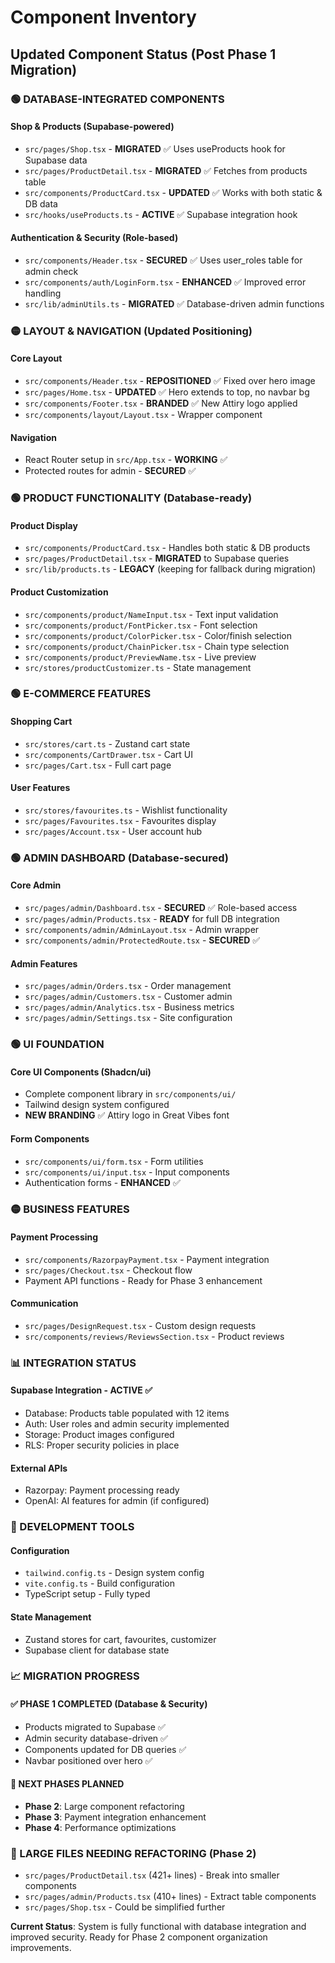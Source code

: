 
# Component Inventory

## Updated Component Status (Post Phase 1 Migration)

### 🟢 DATABASE-INTEGRATED COMPONENTS

#### Shop & Products (Supabase-powered)
- `src/pages/Shop.tsx` - **MIGRATED** ✅ Uses useProducts hook for Supabase data
- `src/pages/ProductDetail.tsx` - **MIGRATED** ✅ Fetches from products table 
- `src/components/ProductCard.tsx` - **UPDATED** ✅ Works with both static & DB data
- `src/hooks/useProducts.ts` - **ACTIVE** ✅ Supabase integration hook

#### Authentication & Security (Role-based)
- `src/components/Header.tsx` - **SECURED** ✅ Uses user_roles table for admin check
- `src/components/auth/LoginForm.tsx` - **ENHANCED** ✅ Improved error handling
- `src/lib/adminUtils.ts` - **MIGRATED** ✅ Database-driven admin functions

### 🟡 LAYOUT & NAVIGATION (Updated Positioning)

#### Core Layout
- `src/components/Header.tsx` - **REPOSITIONED** ✅ Fixed over hero image
- `src/pages/Home.tsx` - **UPDATED** ✅ Hero extends to top, no navbar bg
- `src/components/Footer.tsx` - **BRANDED** ✅ New Attiry logo applied
- `src/components/layout/Layout.tsx` - Wrapper component

#### Navigation
- React Router setup in `src/App.tsx` - **WORKING** ✅
- Protected routes for admin - **SECURED** ✅

### 🟢 PRODUCT FUNCTIONALITY (Database-ready)

#### Product Display
- `src/components/ProductCard.tsx` - Handles both static & DB products
- `src/pages/ProductDetail.tsx` - **MIGRATED** to Supabase queries
- `src/lib/products.ts` - **LEGACY** (keeping for fallback during migration)

#### Product Customization
- `src/components/product/NameInput.tsx` - Text input validation
- `src/components/product/FontPicker.tsx` - Font selection
- `src/components/product/ColorPicker.tsx` - Color/finish selection  
- `src/components/product/ChainPicker.tsx` - Chain type selection
- `src/components/product/PreviewName.tsx` - Live preview
- `src/stores/productCustomizer.ts` - State management

### 🟢 E-COMMERCE FEATURES

#### Shopping Cart
- `src/stores/cart.ts` - Zustand cart state
- `src/components/CartDrawer.tsx` - Cart UI
- `src/pages/Cart.tsx` - Full cart page

#### User Features  
- `src/stores/favourites.ts` - Wishlist functionality
- `src/pages/Favourites.tsx` - Favourites display
- `src/pages/Account.tsx` - User account hub

### 🟢 ADMIN DASHBOARD (Database-secured)

#### Core Admin
- `src/pages/admin/Dashboard.tsx` - **SECURED** ✅ Role-based access
- `src/pages/admin/Products.tsx` - **READY** for full DB integration
- `src/components/admin/AdminLayout.tsx` - Admin wrapper
- `src/components/admin/ProtectedRoute.tsx` - **SECURED** ✅

#### Admin Features
- `src/pages/admin/Orders.tsx` - Order management
- `src/pages/admin/Customers.tsx` - Customer admin
- `src/pages/admin/Analytics.tsx` - Business metrics
- `src/pages/admin/Settings.tsx` - Site configuration

### 🟢 UI FOUNDATION

#### Core UI Components (Shadcn/ui)
- Complete component library in `src/components/ui/`
- Tailwind design system configured
- **NEW BRANDING** ✅ Attiry logo in Great Vibes font

#### Form Components
- `src/components/ui/form.tsx` - Form utilities
- `src/components/ui/input.tsx` - Input components
- Authentication forms - **ENHANCED** ✅

### 🟡 BUSINESS FEATURES

#### Payment Processing
- `src/components/RazorpayPayment.tsx` - Payment integration
- `src/pages/Checkout.tsx` - Checkout flow
- Payment API functions - Ready for Phase 3 enhancement

#### Communication
- `src/pages/DesignRequest.tsx` - Custom design requests  
- `src/components/reviews/ReviewsSection.tsx` - Product reviews

### 📊 INTEGRATION STATUS

#### Supabase Integration - **ACTIVE** ✅
- Database: Products table populated with 12 items
- Auth: User roles and admin security implemented  
- Storage: Product images configured
- RLS: Proper security policies in place

#### External APIs
- Razorpay: Payment processing ready
- OpenAI: AI features for admin (if configured)

### 🔧 DEVELOPMENT TOOLS

#### Configuration
- `tailwind.config.ts` - Design system config
- `vite.config.ts` - Build configuration  
- TypeScript setup - Fully typed

#### State Management
- Zustand stores for cart, favourites, customizer
- Supabase client for database state

### 📈 MIGRATION PROGRESS

#### ✅ PHASE 1 COMPLETED (Database & Security)
- Products migrated to Supabase ✅
- Admin security database-driven ✅  
- Components updated for DB queries ✅
- Navbar positioned over hero ✅

#### 🔄 NEXT PHASES PLANNED
- **Phase 2**: Large component refactoring
- **Phase 3**: Payment integration enhancement
- **Phase 4**: Performance optimizations

### 🚨 LARGE FILES NEEDING REFACTORING (Phase 2)
- `src/pages/ProductDetail.tsx` (421+ lines) - Break into smaller components
- `src/pages/admin/Products.tsx` (410+ lines) - Extract table components  
- `src/pages/Shop.tsx` - Could be simplified further

**Current Status**: System is fully functional with database integration and improved security. Ready for Phase 2 component organization improvements.
